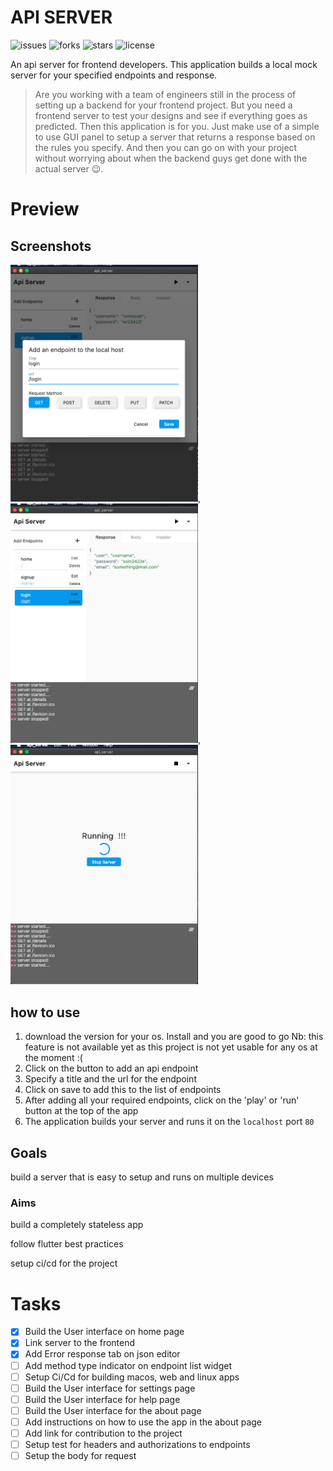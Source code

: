 # API SERVER

![issues](https://img.shields.io/github/issues/AnthonyAniobi/Api_Server)
![forks](https://img.shields.io/github/forks/AnthonyAniobi/Api_Server)
![stars](https://img.shields.io/github/stars/AnthonyAniobi/Api_Server)
![license](https://img.shields.io/github/license/AnthonyAniobi/Api_Server)

An api server for frontend developers. This application builds a local mock server for your specified endpoints and response.


> Are you working with a team of engineers still in the process of setting up a backend for your frontend project. But you need a frontend server to test your designs and see if everything goes as predicted. Then this application is for you.
> Just make use of a simple to use GUI panel to setup a server that returns a response based on the rules you specify. And then you can go on with your project without worrying about when the backend guys get done with the actual server 😉.

# Preview

## Screenshots
<img src="screenshots/add_endpoint.png" width=300/>,<img src="screenshots/endpoints_page.png" width=300/>,<img src="screenshots/running_endpoints.png" width=300/>


## how to use
1. download the version for your os. Install and you are good to go
    Nb: this feature is not available yet as this project is not yet usable for any os at the moment :(
2. Click on the button to add an api endpoint
3. Specify a title and the url for the endpoint
4. Click on save to add this to the list of endpoints
5. After adding all your required endpoints, click on the 'play' or 'run' button at the top of the app
6. The application builds your server and runs it on the `localhost` port `80`


## Goals
build a server that is easy to setup and runs on multiple devices

### Aims
build a completely stateless app

follow flutter best practices

setup ci/cd for the project

# Tasks
- [x] Build the User interface on home page
- [x] Link server to the frontend
- [x] Add Error response tab on json editor
- [ ] Add method type indicator on endpoint list widget
- [ ] Setup Ci/Cd for building macos, web and linux apps 
- [ ] Build the User interface for settings page
- [ ] Build the User interface for help page
- [ ] Build the User interface for the about page
- [ ] Add instructions on how to use the app in the about page
- [ ] Add link for contribution to the project 
- [ ] Setup test for headers and authorizations to endpoints
- [ ] Setup the body for request
